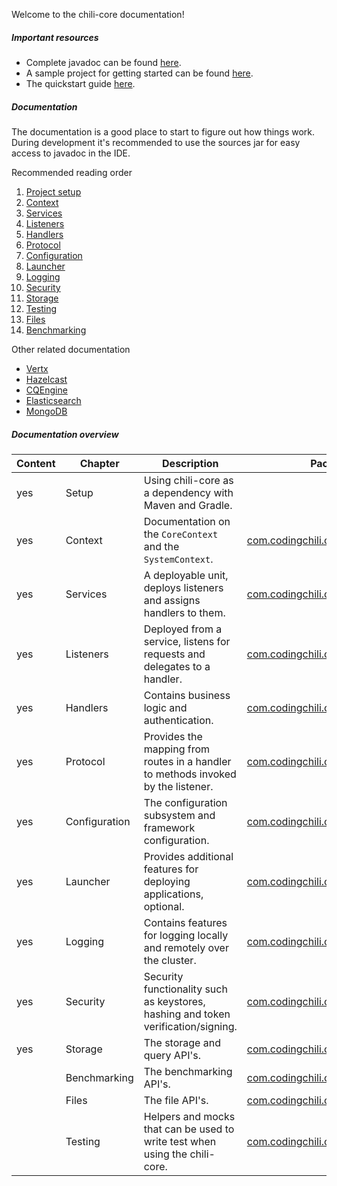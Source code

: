 Welcome to the chili-core documentation!

##### Important resources
- Complete javadoc can be found [here](javadoc/).
- A sample project for getting started can be found [here](https://github.com/codingchili/chili-core-examples).
- The quickstart guide [here](https://github.com/codingchili/chili-core).

##### Documentation
The documentation is a good place to start to figure out how things work. During development it's recommended to use the sources jar
for easy access to javadoc in the IDE.

Recommended reading order
1. [Project setup](setup) 
2. [Context](context)
3. [Services](services)
4. [Listeners](listeners)
5. [Handlers](handlers)
6. [Protocol](protocol)
7. [Configuration](configuration)
8. [Launcher](launcher)
9. [Logging](logging)
10. [Security](security)
11. [Storage](storage)
12. [Testing](testing)
13. [Files](files)
14. [Benchmarking](benchmarking)

Other related documentation

- [Vertx](https://vertx.io/docs/vertx-core/java/)
- [Hazelcast](https://docs.hazelcast.org/docs/3.12.2/manual/html-single/index.html)
- [CQEngine](https://github.com/npgall/cqengine/tree/master/documentation)
- [Elasticsearch](https://www.elastic.co/guide/en/elasticsearch/client/java-api/current/index.html)
- [MongoDB](https://docs.mongodb.com/)
 
 
##### Documentation overview

|Content|Chapter|Description|Package|
|---|---|---|---|
|yes|Setup|Using chili-core as a dependency with Maven and Gradle.
|yes|Context|Documentation on the `CoreContext` and the `SystemContext`.|[com.codingchili.core.context](https://github.com/codingchili/chili-core/tree/master/core/main/java/com/codingchili/core/context)
|yes|Services|A deployable unit, deploys listeners and assigns handlers to them.|[com.codingchili.core.listener](https://github.com/codingchili/chili-core/tree/master/core/main/java/com/codingchili/core/listener)
|yes|Listeners|Deployed from a service, listens for requests and delegates to a handler.|[com.codingchili.core.listener](https://github.com/codingchili/chili-core/tree/master/core/main/java/com/codingchili/core/listener)
|yes|Handlers|Contains business logic and authentication.|[com.codingchili.core.listener](https://github.com/codingchili/chili-core/tree/master/core/main/java/com/codingchili/core/listener)
|yes|Protocol|Provides the mapping from routes in a handler to methods invoked by the listener.|[com.codingchili.core.protocol](https://github.com/codingchili/chili-core/tree/master/core/main/java/com/codingchili/core/protocol)
|yes|Configuration|The configuration subsystem and framework configuration.|[com.codingchili.core.configuration](https://github.com/codingchili/chili-core/tree/master/core/main/java/com/codingchili/core/configuration)
|yes|Launcher|Provides additional features for deploying applications, optional.|[com.codingchili.core.context](https://github.com/codingchili/chili-core/tree/master/core/main/java/com/codingchili/core/context)
|yes|Logging|Contains features for logging locally and remotely over the cluster.|[com.codingchili.core.logging](https://github.com/codingchili/chili-core/tree/master/core/main/java/com/codingchili/core/logging)
|yes|Security|Security functionality such as keystores, hashing and token verification/signing.|[com.codingchili.core.security](https://github.com/codingchili/chili-core/tree/master/core/main/java/com/codingchili/core/security)
|yes|Storage|The storage and query API's.|[com.codingchili.core.storage](https://github.com/codingchili/chili-core/tree/master/core/main/java/com/codingchili/core/storage)
||Benchmarking|The benchmarking API's.|[com.codingchili.core.benchmarking](https://github.com/codingchili/chili-core/tree/master/core/main/java/com/codingchili/core/benchmarking)
||Files|The file API's.|[com.codingchili.core.files](https://github.com/codingchili/chili-core/tree/master/core/main/java/com/codingchili/core/files)
||Testing|Helpers and mocks that can be used to write test when using the chili-core.|[com.codingchili.core.testing](https://github.com/codingchili/chili-core/tree/master/core/main/java/com/codingchili/core/testing)